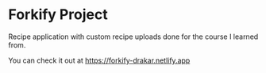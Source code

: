 # Forkify Project

Recipe application with custom recipe uploads done for the course I learned from.

You can check it out at https://forkify-drakar.netlify.app
